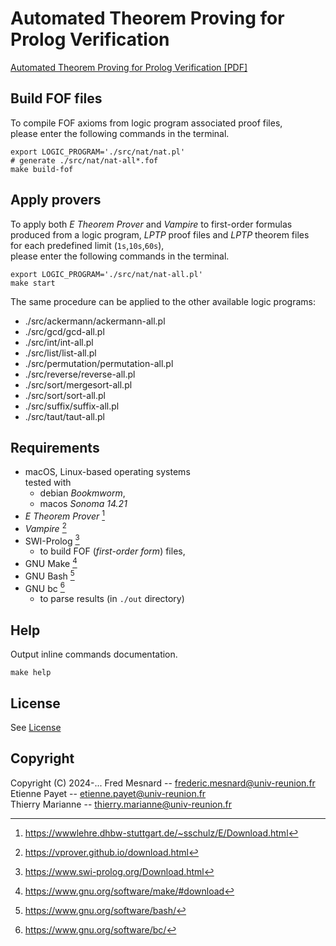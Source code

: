 # Automated Theorem Proving for Prolog Verification

[Automated Theorem Proving for Prolog Verification [PDF]](ATP-for-LP-Verif.pdf)

## Build FOF files 

To compile FOF axioms 
from logic program associated proof files,  
please enter the following commands in the terminal.

```shell
export LOGIC_PROGRAM='./src/nat/nat.pl'
# generate ./src/nat/nat-all*.fof
make build-fof 
```

## Apply provers

To apply both *E Theorem Prover* and *Vampire* to first-order formulas    
produced from a logic program, *LPTP* proof files and *LPTP* theorem files    
for each predefined limit (`1s`,`10s`,`60s`),  
please enter the following commands in the terminal.

```shell
export LOGIC_PROGRAM='./src/nat/nat-all.pl'
make start
```

The same procedure can be applied to the other available logic programs:
- ./src/ackermann/ackermann-all.pl
- ./src/gcd/gcd-all.pl
- ./src/int/int-all.pl
- ./src/list/list-all.pl
- ./src/permutation/permutation-all.pl
- ./src/reverse/reverse-all.pl
- ./src/sort/mergesort-all.pl
- ./src/sort/sort-all.pl
- ./src/suffix/suffix-all.pl
- ./src/taut/taut-all.pl

## Requirements

- macOS, Linux-based operating systems  
  tested with
  - debian *Bookmworm*,
  - macos *Sonoma 14.21*
- *E Theorem Prover* [^1]
- *Vampire* [^2]
- SWI-Prolog [^3]
   - to build FOF (*first-order form*) files,
- GNU Make [^4]
- GNU Bash [^5]
- GNU bc [^6]
   - to parse results (in `./out` directory)

## Help

Output inline commands documentation.

```shell
make help
```

## License

See [License](./COPYING)

## Copyright

Copyright (C) 2024-... 
Fred Mesnard -- frederic.mesnard@univ-reunion.fr  
Etienne Payet -- etienne.payet@univ-reunion.fr  
Thierry Marianne -- thierry.marianne@univ-reunion.fr  

[^1]: https://wwwlehre.dhbw-stuttgart.de/~sschulz/E/Download.html
[^2]: https://vprover.github.io/download.html
[^3]: https://www.swi-prolog.org/Download.html
[^4]: https://www.gnu.org/software/make/#download
[^5]: https://www.gnu.org/software/bash/
[^6]: https://www.gnu.org/software/bc/
